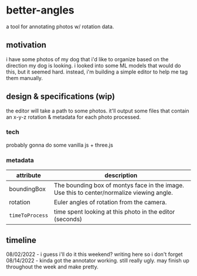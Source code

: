 # better-angles
a tool for annotating photos w/ rotation data.

## motivation

i have some photos of my dog that i'd like to organize based on the direction my dog is looking. i looked into some ML models that would do this, but it seemed hard. instead, i'm building a simple editor to help me tag them manually.

## design & specifications (wip)

the editor will take a path to some photos. it'll output some files that contain an x-y-z rotation & metadata for each photo processed.

### tech
probably gonna do some vanilla js + three.js 

### metadata

| attribute | description |
|-----------|-------------|
|boundingBox| The bounding box of montys face in the image. Use this to center/normalize viewing angle. |
| rotation | Euler angles of rotation from the camera. |
| `timeToProcess` | time spent looking at this photo in the editor (seconds) |


## timeline

08/02/2022 - i guess i'll do it this weekend? writing here so i don't forget
08/14/2022 - kinda got the annotator working. still really ugly. may finish up throughout the week and make pretty.
